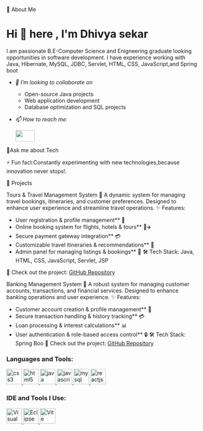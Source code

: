🚀 About Me
<h1 >Hi 👋 here , I'm Dhivya sekar</h1>
I am passionate B.E-Computer Science and Enigneering graduate looking opportunities in software development. I have experience working with Java, Hibernate, MySQL, JDBC, Servlet, HTML, CSS, JavaScript,and Spring boot

- *👯 I’m looking to collaborate on*
    - Open-source Java projects
    - Web application development
    - Database optimization and SQL projects



-  *📫 How to reach me:*
 
     <a href="https://www.linkedin.com/in/swathi-nedumaran-637504291">
     <img src="https://upload.wikimedia.org/wikipedia/commons/c/ca/LinkedIn_logo_initials.png" width="50" height="30">
</a>

💬Ask me about Tech

⚡ Fun fact:Constantly experimenting with new technologies,because innovation never stops!.

📌 Projects

Tours & Travel Management System 🚀
A dynamic system for managing travel bookings, itineraries, and customer preferences. Designed to enhance user experience and streamline travel operations.
✨ Features:
- User registration & profile management** 📝
- Online booking system for flights, hotels & tours** 🏨✈️
- Secure payment gateway integration** 💳
- Customizable travel itineraries & recommendations** 📅
- Admin panel for managing listings & bookings** 🔧
🛠 Tech Stack: Java, HTML, CSS, JavaScript, Servlet, JSP

🚀 Check out the project: [GitHub Repository](https://github.com/Dhivya2151/ToursAndTravelsBooking/tree/master)

Banking Management System 🏦
A robust system for managing customer accounts, transactions, and financial services. Designed to enhance banking operations and user experience.
✨ Features:
- Customer account creation & profile management** 📝
- Secure transaction handling & history tracking** 💳
- Loan processing & interest calculations** 📊
- User authentication & role-based access control** 🔒
🛠 Tech Stack: Spring Boo
🚀 Check out the project: [GitHub Repository](https://github.com/Dhivya2151/BankingApplication)


<h3 align="left">Languages and Tools:</h3>
<p align="left">
  <a href="https://www.w3schools.com/css/" target="_blank" rel="noreferrer">
    <img src="https://img.icons8.com/color/48/css3.png" alt="css3" width="40" height="40"/>
  </a>
  <a href="https://www.w3.org/html/" target="_blank" rel="noreferrer">
    <img src="https://img.icons8.com/color/48/html-5--v1.png" alt="html5" width="40" height="40"/>
  </a>
  <a href="https://www.java.com" target="_blank" rel="noreferrer">
    <img src="https://img.icons8.com/color/48/java-coffee-cup-logo.png" alt="java" width="40" height="40"/>
  </a>
  <a href="https://developer.mozilla.org/en-US/docs/Web/JavaScript" target="_blank" rel="noreferrer">
    <img src="https://img.icons8.com/color/48/javascript--v1.png" alt="javascript" width="40" height="40"/>
  </a>
  
  <a href="https://www.mysql.com/" target="_blank" rel="noreferrer">
    <img src="https://img.icons8.com/color/48/mysql-logo.png" alt="mysql" width="40" height="40"/>
  </a>
<a href="https://reactjs.org/" target="_blank" rel="noreferrer">
  <img src="https://img.icons8.com/color/48/react-native.png" alt="reactjs" width="40" height="40"/>
</a>
</p>
<h3 align="left">IDE and Tools I Use:</h3>
<p align="left">
  <a href="https://visualstudio.microsoft.com/" target="_blank" rel="noreferrer">
    <img src="https://img.icons8.com/color/48/visual-studio--v2.png" alt="Visual Studio" width="40" height="40"/>
  </a>
  <a href="https://www.eclipse.org/" target="_blank" rel="noreferrer">
  <img src="https://cdn2.iconfinder.com/data/icons/metro-uinvert-dock/128/Eclipse.png" alt="Eclipse" width="40" height="40"/>
</a>


  <a href="https://vitejs.dev/" target="_blank" rel="noreferrer">
  <img src="https://upload.wikimedia.org/wikipedia/commons/f/f1/Vitejs-logo.svg" alt="Vite" width="40" height="40"/>
</a>
</p>
